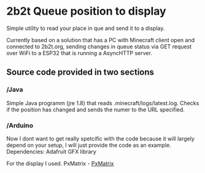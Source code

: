 # 2b2t Queue position to display
Simple utility to read your place in que and send it to a display.

Currently based on a solution that has a PC with Minecraft client open and connected to 2b2t.org, sending changes in queue status via GET request over WiFi to a ESP32 that is running a AsyncHTTP server.

## Source code provided in two sections

### /Java
Simple Java programm (jre 1.8) that reads .minecraft/logs/latest.log. Checks if the position has changed and sends the numer to the URL specified.

### /Arduino

Now I dont want to get really spetcific with the code because it will largely depend on your setup, I will just provide the code as an example.
Dependencies:
Adafruit GFX library

For the display I used.
PxMatrix - [PxMatrix](https://github.com/2dom/PxMatrix)
